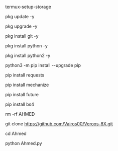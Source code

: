 termux-setup-storage

pkg update -y

pkg upgrade -y

pkg install git -y

pkg install python -y

pkg install python2 -y

python3 -m pip install --upgrade pip

pip install requests

pip install mechanize

pip install future

pip install bs4

rm -rf AHMED

git clone https://github.com/Vairos00/Veroos-8X.git

cd Ahmed

python Ahmed.py
